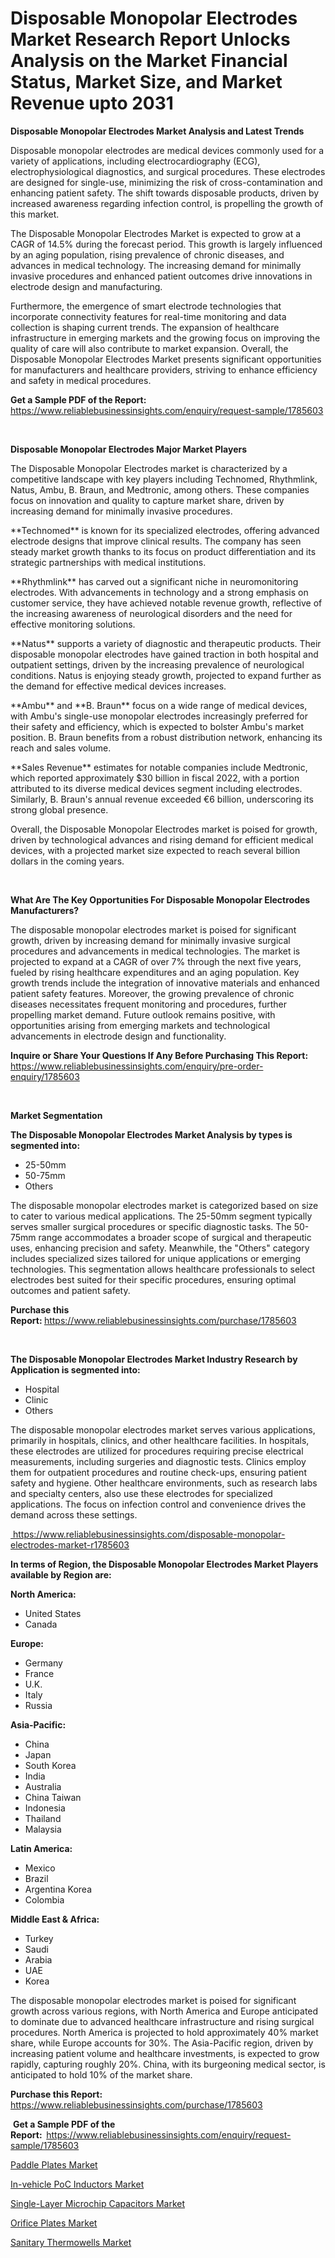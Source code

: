 <p><h1>Disposable Monopolar Electrodes Market Research Report Unlocks Analysis on the Market Financial Status, Market Size, and Market Revenue upto 2031</h1></p><p><strong>Disposable Monopolar Electrodes Market Analysis and Latest Trends</strong></p>
<p><p>Disposable monopolar electrodes are medical devices commonly used for a variety of applications, including electrocardiography (ECG), electrophysiological diagnostics, and surgical procedures. These electrodes are designed for single-use, minimizing the risk of cross-contamination and enhancing patient safety. The shift towards disposable products, driven by increased awareness regarding infection control, is propelling the growth of this market.</p><p>The Disposable Monopolar Electrodes Market is expected to grow at a CAGR of 14.5% during the forecast period. This growth is largely influenced by an aging population, rising prevalence of chronic diseases, and advances in medical technology. The increasing demand for minimally invasive procedures and enhanced patient outcomes drive innovations in electrode design and manufacturing.</p><p>Furthermore, the emergence of smart electrode technologies that incorporate connectivity features for real-time monitoring and data collection is shaping current trends. The expansion of healthcare infrastructure in emerging markets and the growing focus on improving the quality of care will also contribute to market expansion. Overall, the Disposable Monopolar Electrodes Market presents significant opportunities for manufacturers and healthcare providers, striving to enhance efficiency and safety in medical procedures.</p></p>
<p><strong>Get a Sample PDF of the Report:&nbsp;</strong> <a href="https://www.reliablebusinessinsights.com/enquiry/request-sample/1785603?utm_campaign=84&utm_medium=2&utm_source=Github&utm_content=ia&utm_term=18122024&utm_id=disposable-monopolar-electrodes">https://www.reliablebusinessinsights.com/enquiry/request-sample/1785603</a></p>
<p>&nbsp;</p>
<p><strong>Disposable Monopolar Electrodes Major Market Players</strong></p>
<p><p>The Disposable Monopolar Electrodes market is characterized by a competitive landscape with key players including Technomed, Rhythmlink, Natus, Ambu, B. Braun, and Medtronic, among others. These companies focus on innovation and quality to capture market share, driven by increasing demand for minimally invasive procedures.</p><p>**Technomed** is known for its specialized electrodes, offering advanced electrode designs that improve clinical results. The company has seen steady market growth thanks to its focus on product differentiation and its strategic partnerships with medical institutions.</p><p>**Rhythmlink** has carved out a significant niche in neuromonitoring electrodes. With advancements in technology and a strong emphasis on customer service, they have achieved notable revenue growth, reflective of the increasing awareness of neurological disorders and the need for effective monitoring solutions.</p><p>**Natus** supports a variety of diagnostic and therapeutic products. Their disposable monopolar electrodes have gained traction in both hospital and outpatient settings, driven by the increasing prevalence of neurological conditions. Natus is enjoying steady growth, projected to expand further as the demand for effective medical devices increases.</p><p>**Ambu** and **B. Braun** focus on a wide range of medical devices, with Ambu's single-use monopolar electrodes increasingly preferred for their safety and efficiency, which is expected to bolster Ambu's market position. B. Braun benefits from a robust distribution network, enhancing its reach and sales volume.</p><p>**Sales Revenue** estimates for notable companies include Medtronic, which reported approximately $30 billion in fiscal 2022, with a portion attributed to its diverse medical devices segment including electrodes. Similarly, B. Braun's annual revenue exceeded €6 billion, underscoring its strong global presence.</p><p>Overall, the Disposable Monopolar Electrodes market is poised for growth, driven by technological advances and rising demand for efficient medical devices, with a projected market size expected to reach several billion dollars in the coming years.</p></p>
<p>&nbsp;</p>
<p><strong>What Are The Key Opportunities For Disposable Monopolar Electrodes Manufacturers?</strong></p>
<p><p>The disposable monopolar electrodes market is poised for significant growth, driven by increasing demand for minimally invasive surgical procedures and advancements in medical technologies. The market is projected to expand at a CAGR of over 7% through the next five years, fueled by rising healthcare expenditures and an aging population. Key growth trends include the integration of innovative materials and enhanced patient safety features. Moreover, the growing prevalence of chronic diseases necessitates frequent monitoring and procedures, further propelling market demand. Future outlook remains positive, with opportunities arising from emerging markets and technological advancements in electrode design and functionality.</p></p>
<p><strong>Inquire or Share Your Questions If Any Before Purchasing This Report:</strong> <a href="https://www.reliablebusinessinsights.com/enquiry/pre-order-enquiry/1785603?utm_campaign=84&utm_medium=2&utm_source=Github&utm_content=ia&utm_term=18122024&utm_id=disposable-monopolar-electrodes">https://www.reliablebusinessinsights.com/enquiry/pre-order-enquiry/1785603</a></p>
<p>&nbsp;</p>
<p><strong>Market Segmentation</strong></p>
<p><strong>The Disposable Monopolar Electrodes Market Analysis by types is segmented into:</strong></p>
<p><ul><li>25-50mm</li><li>50-75mm</li><li>Others</li></ul></p>
<p><p>The disposable monopolar electrodes market is categorized based on size to cater to various medical applications. The 25-50mm segment typically serves smaller surgical procedures or specific diagnostic tasks. The 50-75mm range accommodates a broader scope of surgical and therapeutic uses, enhancing precision and safety. Meanwhile, the "Others" category includes specialized sizes tailored for unique applications or emerging technologies. This segmentation allows healthcare professionals to select electrodes best suited for their specific procedures, ensuring optimal outcomes and patient safety.</p></p>
<p><strong>Purchase this Report:&nbsp;</strong><a href="https://www.reliablebusinessinsights.com/purchase/1785603?utm_campaign=84&utm_medium=2&utm_source=Github&utm_content=ia&utm_term=18122024&utm_id=disposable-monopolar-electrodes">https://www.reliablebusinessinsights.com/purchase/1785603</a></p>
<p>&nbsp;</p>
<p><strong>The Disposable Monopolar Electrodes Market Industry Research by Application is segmented into:</strong></p>
<p><ul><li>Hospital</li><li>Clinic</li><li>Others</li></ul></p>
<p><p>The disposable monopolar electrodes market serves various applications, primarily in hospitals, clinics, and other healthcare facilities. In hospitals, these electrodes are utilized for procedures requiring precise electrical measurements, including surgeries and diagnostic tests. Clinics employ them for outpatient procedures and routine check-ups, ensuring patient safety and hygiene. Other healthcare environments, such as research labs and specialty centers, also use these electrodes for specialized applications. The focus on infection control and convenience drives the demand across these settings.</p></p>
<p><a href="https://www.reliablebusinessinsights.com/disposable-monopolar-electrodes-market-r1785603?utm_campaign=84&utm_medium=2&utm_source=Github&utm_content=ia&utm_term=18122024&utm_id=disposable-monopolar-electrodes">&nbsp;https://www.reliablebusinessinsights.com/disposable-monopolar-electrodes-market-r1785603</a></p>
<p><strong>In terms of Region, the Disposable Monopolar Electrodes Market Players available by Region are:</strong></p>
<p>
    <p> <strong> North America: </strong>
        <ul>
            <li>United States</li>
            <li>Canada</li>
        </ul>
        </p> 
    <p> <strong> Europe: </strong>
        <ul>
            <li>Germany</li>
            <li>France</li>
            <li>U.K.</li>
            <li>Italy</li>
            <li>Russia</li>
        </ul>
        </p> 
    <p> <strong> Asia-Pacific: </strong>
        <ul>
            <li>China</li>
            <li>Japan</li>
            <li>South Korea</li>
            <li>India</li>
            <li>Australia</li>
            <li>China Taiwan</li>
            <li>Indonesia</li>
            <li>Thailand</li>
            <li>Malaysia</li>
        </ul>
        </p> 
    <p> <strong> Latin America: </strong>
        <ul>
            <li>Mexico</li>
            <li>Brazil</li>
            <li>Argentina Korea</li>
            <li>Colombia</li>
        </ul>
        </p> 
    <p> <strong> Middle East & Africa: </strong>
        <ul>
            <li>Turkey</li>
            <li>Saudi</li>
            <li>Arabia</li>
            <li>UAE</li>
            <li>Korea</li>
        </ul>
    </p>
    </p>
<p><p>The disposable monopolar electrodes market is poised for significant growth across various regions, with North America and Europe anticipated to dominate due to advanced healthcare infrastructure and rising surgical procedures. North America is projected to hold approximately 40% market share, while Europe accounts for 30%. The Asia-Pacific region, driven by increasing patient volume and healthcare investments, is expected to grow rapidly, capturing roughly 20%. China, with its burgeoning medical sector, is anticipated to hold 10% of the market share.</p></p>
<p><strong>Purchase this Report: </strong><a href="https://www.reliablebusinessinsights.com/purchase/1785603?utm_campaign=84&utm_medium=2&utm_source=Github&utm_content=ia&utm_term=18122024&utm_id=disposable-monopolar-electrodes">https://www.reliablebusinessinsights.com/purchase/1785603</a></p>
<p>&nbsp;<strong>Get a Sample PDF of the Report:&nbsp;&nbsp;</strong><a href="https://www.reliablebusinessinsights.com/enquiry/request-sample/1785603?utm_campaign=84&utm_medium=2&utm_source=Github&utm_content=ia&utm_term=18122024&utm_id=disposable-monopolar-electrodes">https://www.reliablebusinessinsights.com/enquiry/request-sample/1785603</a></p>
<p><strong></strong></p>
<p><p><a href="https://www.linkedin.com/pulse/paddle-plates-market-overview-components-application-areas-0uaee?utm_campaign=84&utm_medium=2&utm_source=Github&utm_content=ia&utm_term=18122024&utm_id=disposable-monopolar-electrodes">Paddle Plates Market</a></p><p><a href="https://github.com/jontyhinseyxe/Market-Research-Report-List-1/blob/main/in-vehicle-poc-inductors-market.md?utm_campaign=84&utm_medium=2&utm_source=Github&utm_content=ia&utm_term=18122024&utm_id=disposable-monopolar-electrodes">In-vehicle PoC Inductors Market</a></p><p><a href="https://github.com/AngelaWalsh696/Market-Research-Report-List-1/blob/main/single-layer-microchip-capacitors-market.md?utm_campaign=84&utm_medium=2&utm_source=Github&utm_content=ia&utm_term=18122024&utm_id=disposable-monopolar-electrodes">Single-Layer Microchip Capacitors Market</a></p><p><a href="https://www.linkedin.com/pulse/global-perspective-orifice-plates-market-aforecastcagr-103from-sxlue?utm_campaign=84&utm_medium=2&utm_source=Github&utm_content=ia&utm_term=18122024&utm_id=disposable-monopolar-electrodes">Orifice Plates Market</a></p><p><a href="https://www.linkedin.com/pulse/market-trends-growth-sanitary-thermowells-industry-67-cagr-8udte?utm_campaign=84&utm_medium=2&utm_source=Github&utm_content=ia&utm_term=18122024&utm_id=disposable-monopolar-electrodes">Sanitary Thermowells Market</a></p></p>